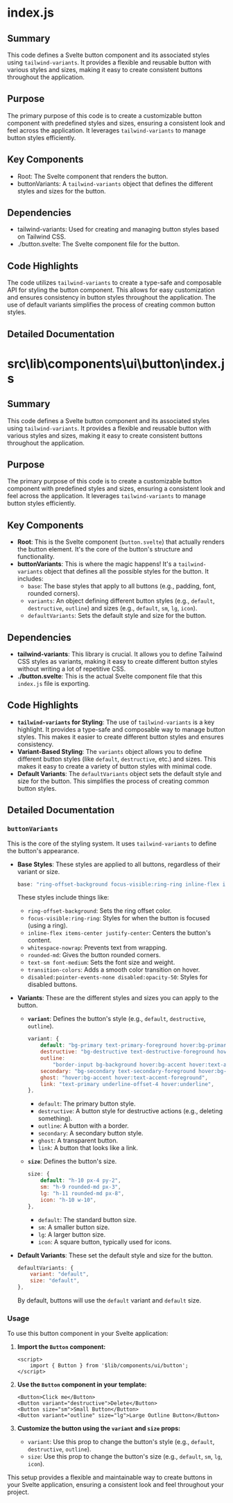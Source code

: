 # index.js

## Summary
This code defines a Svelte button component and its associated styles using `tailwind-variants`. It provides a flexible and reusable button with various styles and sizes, making it easy to create consistent buttons throughout the application.

## Purpose
The primary purpose of this code is to create a customizable button component with predefined styles and sizes, ensuring a consistent look and feel across the application. It leverages `tailwind-variants` to manage button styles efficiently.

## Key Components
- Root: The Svelte component that renders the button.
- buttonVariants: A `tailwind-variants` object that defines the different styles and sizes for the button.

## Dependencies
- tailwind-variants: Used for creating and managing button styles based on Tailwind CSS.
- ./button.svelte: The Svelte component file for the button.

## Code Highlights
The code utilizes `tailwind-variants` to create a type-safe and composable API for styling the button component. This allows for easy customization and ensures consistency in button styles throughout the application. The use of default variants simplifies the process of creating common button styles.

## Detailed Documentation
# src\lib\components\ui\button\index.js

## Summary
This code defines a Svelte button component and its associated styles using `tailwind-variants`. It provides a flexible and reusable button with various styles and sizes, making it easy to create consistent buttons throughout the application.

## Purpose
The primary purpose of this code is to create a customizable button component with predefined styles and sizes, ensuring a consistent look and feel across the application. It leverages `tailwind-variants` to manage button styles efficiently.

## Key Components
*   **Root**: This is the Svelte component (`button.svelte`) that actually renders the button element. It's the core of the button's structure and functionality.
*   **buttonVariants**: This is where the magic happens! It's a `tailwind-variants` object that defines all the possible styles for the button. It includes:
    *   `base`:  The base styles that apply to all buttons (e.g., padding, font, rounded corners).
    *   `variants`: An object defining different button styles (e.g., `default`, `destructive`, `outline`) and sizes (e.g., `default`, `sm`, `lg`, `icon`).
    *   `defaultVariants`: Sets the default style and size for the button.

## Dependencies
*   **tailwind-variants**: This library is crucial. It allows you to define Tailwind CSS styles as variants, making it easy to create different button styles without writing a lot of repetitive CSS.
*   **./button.svelte**: This is the actual Svelte component file that this `index.js` file is exporting.

## Code Highlights
*   **`tailwind-variants` for Styling**: The use of `tailwind-variants` is a key highlight. It provides a type-safe and composable way to manage button styles. This makes it easier to create different button styles and ensures consistency.
*   **Variant-Based Styling**: The `variants` object allows you to define different button styles (like `default`, `destructive`, etc.) and sizes. This makes it easy to create a variety of button styles with minimal code.
*   **Default Variants**: The `defaultVariants` object sets the default style and size for the button. This simplifies the process of creating common button styles.

## Detailed Documentation

### `buttonVariants`

This is the core of the styling system. It uses `tailwind-variants` to define the button's appearance.

*   **Base Styles**: These styles are applied to all buttons, regardless of their variant or size.

    ```javascript
    base: "ring-offset-background focus-visible:ring-ring inline-flex items-center justify-center whitespace-nowrap rounded-md text-sm font-medium transition-colors focus-visible:outline-none focus-visible:ring-2 focus-visible:ring-offset-2 disabled:pointer-events-none disabled:opacity-50",
    ```

    These styles include things like:

    *   `ring-offset-background`:  Sets the ring offset color.
    *   `focus-visible:ring-ring`: Styles for when the button is focused (using a ring).
    *   `inline-flex items-center justify-center`: Centers the button's content.
    *   `whitespace-nowrap`: Prevents text from wrapping.
    *   `rounded-md`:  Gives the button rounded corners.
    *   `text-sm font-medium`: Sets the font size and weight.
    *   `transition-colors`:  Adds a smooth color transition on hover.
    *   `disabled:pointer-events-none disabled:opacity-50`: Styles for disabled buttons.

*   **Variants**: These are the different styles and sizes you can apply to the button.

    *   **`variant`**: Defines the button's style (e.g., `default`, `destructive`, `outline`).

        ```javascript
        variant: {
            default: "bg-primary text-primary-foreground hover:bg-primary/90",
            destructive: "bg-destructive text-destructive-foreground hover:bg-destructive/90",
            outline:
                "border-input bg-background hover:bg-accent hover:text-accent-foreground border",
            secondary: "bg-secondary text-secondary-foreground hover:bg-secondary/80",
            ghost: "hover:bg-accent hover:text-accent-foreground",
            link: "text-primary underline-offset-4 hover:underline",
        },
        ```

        *   `default`: The primary button style.
        *   `destructive`:  A button style for destructive actions (e.g., deleting something).
        *   `outline`: A button with a border.
        *   `secondary`: A secondary button style.
        *   `ghost`: A transparent button.
        *   `link`: A button that looks like a link.

    *   **`size`**: Defines the button's size.

        ```javascript
        size: {
            default: "h-10 px-4 py-2",
            sm: "h-9 rounded-md px-3",
            lg: "h-11 rounded-md px-8",
            icon: "h-10 w-10",
        },
        ```

        *   `default`: The standard button size.
        *   `sm`: A smaller button size.
        *   `lg`: A larger button size.
        *   `icon`: A square button, typically used for icons.

*   **Default Variants**: These set the default style and size for the button.

    ```javascript
    defaultVariants: {
        variant: "default",
        size: "default",
    },
    ```

    By default, buttons will use the `default` variant and `default` size.

### Usage

To use this button component in your Svelte application:

1.  **Import the `Button` component:**

    ```svelte
    <script>
        import { Button } from '$lib/components/ui/button';
    </script>
    ```

2.  **Use the `Button` component in your template:**

    ```svelte
    <Button>Click me</Button>
    <Button variant="destructive">Delete</Button>
    <Button size="sm">Small Button</Button>
    <Button variant="outline" size="lg">Large Outline Button</Button>
    ```

3.  **Customize the button using the `variant` and `size` props:**

    *   `variant`:  Use this prop to change the button's style (e.g., `default`, `destructive`, `outline`).
    *   `size`: Use this prop to change the button's size (e.g., `default`, `sm`, `lg`, `icon`).

This setup provides a flexible and maintainable way to create buttons in your Svelte application, ensuring a consistent look and feel throughout your project.
